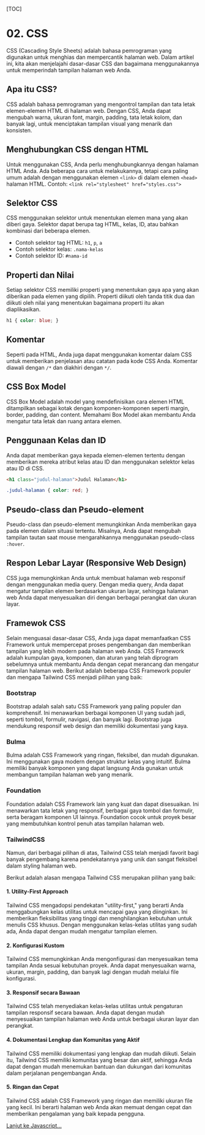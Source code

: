 [TOC]

# <b>02.</b> CSS 

CSS (Cascading Style Sheets) adalah bahasa pemrograman yang digunakan untuk menghias dan mempercantik halaman web. Dalam artikel ini, kita akan menjelajahi dasar-dasar CSS dan bagaimana menggunakannya untuk memperindah tampilan halaman web Anda.

## Apa itu CSS?

CSS adalah bahasa pemrograman yang mengontrol tampilan dan tata letak elemen-elemen HTML di halaman web. Dengan CSS, Anda dapat mengubah warna, ukuran font, margin, padding, tata letak kolom, dan banyak lagi, untuk menciptakan tampilan visual yang menarik dan konsisten.

## Menghubungkan CSS dengan HTML

Untuk menggunakan CSS, Anda perlu menghubungkannya dengan halaman HTML Anda. Ada beberapa cara untuk melakukannya, tetapi cara paling umum adalah dengan menggunakan elemen `<link>` di dalam elemen `<head>` halaman HTML.
Contoh: `<link rel="stylesheet" href="styles.css">`

## Selektor CSS

CSS menggunakan selektor untuk menentukan elemen mana yang akan diberi gaya. Selektor dapat berupa tag HTML, kelas, ID, atau bahkan kombinasi dari beberapa elemen.
- Contoh selektor tag HTML: `h1`, `p`, `a`
- Contoh selektor kelas: `.nama-kelas`
- Contoh selektor ID: `#nama-id`

## Properti dan Nilai
Setiap selektor CSS memiliki properti yang menentukan gaya apa yang akan diberikan pada elemen yang dipilih. Properti diikuti oleh tanda titik dua dan diikuti oleh nilai yang menentukan bagaimana properti itu akan diaplikasikan.

```css
h1 { color: blue; }
```

## Komentar

Seperti pada HTML, Anda juga dapat menggunakan komentar dalam CSS untuk memberikan penjelasan atau catatan pada kode CSS Anda. Komentar diawali dengan `/*` dan diakhiri dengan `*/`.

## CSS Box Model

CSS Box Model adalah model yang mendefinisikan cara elemen HTML ditampilkan sebagai kotak dengan komponen-komponen seperti margin, border, padding, dan content. Memahami Box Model akan membantu Anda mengatur tata letak dan ruang antara elemen.

## Penggunaan Kelas dan ID

Anda dapat memberikan gaya kepada elemen-elemen tertentu dengan memberikan mereka atribut kelas atau ID dan menggunakan selektor kelas atau ID di CSS.

```html filename=index.html
<h1 class="judul-halaman">Judul Halaman</h1>
```

```css filename=style.css
.judul-halaman { color: red; }
```

## Pseudo-class dan Pseudo-element

Pseudo-class dan pseudo-element memungkinkan Anda memberikan gaya pada elemen dalam situasi tertentu. Misalnya, Anda dapat mengubah tampilan tautan saat mouse mengarahkannya menggunakan pseudo-class `:hover`.

## Respon Lebar Layar (Responsive Web Design)

CSS juga memungkinkan Anda untuk membuat halaman web responsif dengan menggunakan media query. Dengan media query, Anda dapat mengatur tampilan elemen berdasarkan ukuran layar, sehingga halaman web Anda dapat menyesuaikan diri dengan berbagai perangkat dan ukuran layar.

## Framewok CSS
Selain menguasai dasar-dasar CSS, Anda juga dapat memanfaatkan CSS Framework untuk mempercepat proses pengembangan dan memberikan tampilan yang lebih modern pada halaman web Anda. CSS Framework adalah kumpulan gaya, komponen, dan aturan yang telah diprogram sebelumnya untuk membantu Anda dengan cepat merancang dan mengatur tampilan halaman web. Berikut adalah beberapa CSS Framework populer dan mengapa Tailwind CSS menjadi pilihan yang baik:

### Bootstrap
Bootstrap adalah salah satu CSS Framework yang paling populer dan komprehensif. Ini menawarkan berbagai komponen UI yang sudah jadi, seperti tombol, formulir, navigasi, dan banyak lagi. Bootstrap juga mendukung responsif web design dan memiliki dokumentasi yang kaya.

### Bulma
Bulma adalah CSS Framework yang ringan, fleksibel, dan mudah digunakan. Ini menggunakan gaya modern dengan struktur kelas yang intuitif. Bulma memiliki banyak komponen yang dapat langsung Anda gunakan untuk membangun tampilan halaman web yang menarik.

### Foundation
Foundation adalah CSS Framework lain yang kuat dan dapat disesuaikan. Ini menawarkan tata letak yang responsif, berbagai gaya tombol dan formulir, serta beragam komponen UI lainnya. Foundation cocok untuk proyek besar yang membutuhkan kontrol penuh atas tampilan halaman web.

### TailwindCSS
Namun, dari berbagai pilihan di atas, Tailwind CSS telah menjadi favorit bagi banyak pengembang karena pendekatannya yang unik dan sangat fleksibel dalam styling halaman web.

Berikut adalah alasan mengapa Tailwind CSS merupakan pilihan yang baik:

#### 1. Utility-First Approach

Tailwind CSS mengadopsi pendekatan "utility-first," yang berarti Anda menggabungkan kelas utilitas untuk mencapai gaya yang diinginkan. Ini memberikan fleksibilitas yang tinggi dan menghilangkan kebutuhan untuk menulis CSS khusus. Dengan menggunakan kelas-kelas utilitas yang sudah ada, Anda dapat dengan mudah mengatur tampilan elemen.

#### 2. Konfigurasi Kustom
Tailwind CSS memungkinkan Anda mengonfigurasi dan menyesuaikan tema tampilan Anda sesuai kebutuhan proyek. Anda dapat menyesuaikan warna, ukuran, margin, padding, dan banyak lagi dengan mudah melalui file konfigurasi.

#### 3. Responsif secara Bawaan
Tailwind CSS telah menyediakan kelas-kelas utilitas untuk pengaturan tampilan responsif secara bawaan. Anda dapat dengan mudah menyesuaikan tampilan halaman web Anda untuk berbagai ukuran layar dan perangkat.

#### 4. Dokumentasi Lengkap dan Komunitas yang Aktif
Tailwind CSS memiliki dokumentasi yang lengkap dan mudah diikuti. Selain itu, Tailwind CSS memiliki komunitas yang besar dan aktif, sehingga Anda dapat dengan mudah menemukan bantuan dan dukungan dari komunitas dalam perjalanan pengembangan Anda.

#### 5. Ringan dan Cepat
Tailwind CSS adalah CSS Framework yang ringan dan memiliki ukuran file yang kecil. Ini berarti halaman web Anda akan memuat dengan cepat dan memberikan pengalaman yang baik kepada pengguna.

[Lanjut ke Javascript...](/basic/js)
